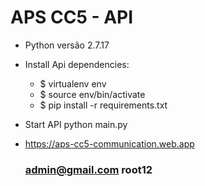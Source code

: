 # APS CC5 - API

- Python versão 2.7.17

- Install Api dependencies:
    - $ virtualenv env
    - $ source env/bin/activate
    - $ pip install -r requirements.txt

- Start API
    python main.py

- https://aps-cc5-communication.web.app
    ### admin@gmail.com root12
